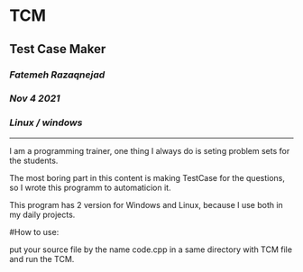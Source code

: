 # TCM
Test Case Maker
 ---------
### *Fatemeh Razaqnejad*
### *Nov 4 2021*
### *Linux / windows*

 ---------
I am a programming trainer, one thing I always do is seting problem sets for the students.

The most boring part in this content is making TestCase for the questions, so I wrote this programm to automaticion it.

This program has 2 version for Windows and Linux, because I use both in my daily projects.

#How to use:

put your source file by the name code.cpp in a same directory with TCM file and run the TCM.
